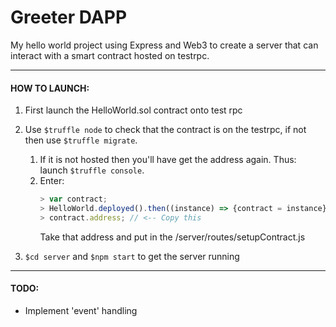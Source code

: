 # Greeter DAPP
My hello world project using Express and Web3 to create a server that can interact with a smart contract hosted on testrpc.
- - - -
#### HOW TO LAUNCH:
1. First launch the HelloWorld.sol contract onto test rpc 
2. Use `$truffle node` to check that the contract is on the testrpc, if not then use `$truffle migrate`.
    1. If it is not hosted then you'll have get the address again. Thus: launch `$truffle console`.
    2. Enter:
        ``` Javascript
        > var contract;
        > HelloWorld.deployed().then((instance) => {contract = instance});
        > contract.address; // <-- Copy this
        ```
        Take that address and put in the /server/routes/setupContract.js

3. `$cd server` and `$npm start` to get the server running
- - - -
#### TODO:
* Implement 'event' handling
